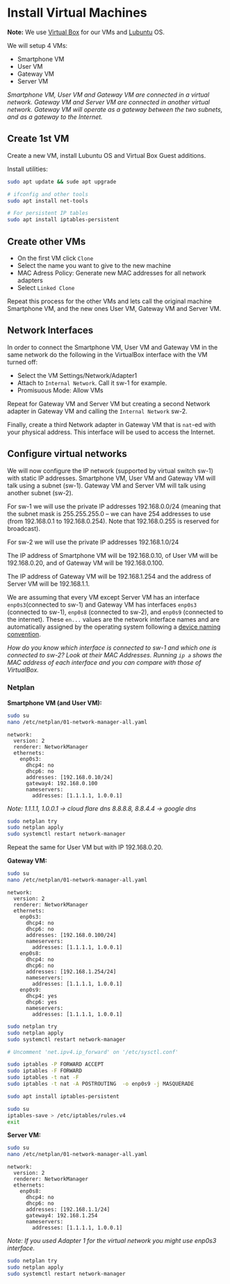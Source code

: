 # Install Virtual Machines

**Note:** We use [Virtual Box](https://www.virtualbox.org/wiki/Downloads) for our VMs and [Lubuntu](https://lubuntu.net/downloads/) OS.

We will setup 4 VMs:

- Smartphone VM
- User VM
- Gateway VM
- Server VM

*Smartphone VM, User VM and Gateway VM are connected in a virtual network.
Gateway VM and Server VM are connected in another virtual network.
Gateway VM will operate as a gateway between the two subnets, and as a gateway to the Internet.*

## Create 1st VM

Create a new VM, install Lubuntu OS and Virtual Box Guest additions.

Install utilities:

```sh
sudo apt update && sude apt upgrade

# ifconfig and other tools
sudo apt install net-tools

# For persistent IP tables
sudo apt install iptables-persistent
```

## Create other VMs

- On the first VM click `Clone`
- Select the name you want to give to the new machine
- MAC Adress Policy: Generate new MAC addresses for all network adapters
- Select `Linked Clone`

Repeat this process for the other VMs and lets call the original machine Smartphone VM, and the new ones User VM, Gateway VM and Server VM.

## Network Interfaces

In order to connect the Smartphone VM, User VM and Gateway VM in the same network do the following in the VirtualBox interface with the VM turned off:

- Select the VM Settings/Network/Adapter1
- Attach to `Internal Network`. Call it sw-1 for example.
- Promisuous Mode: Allow VMs

Repeat for Gateway VM and Server VM but creating a second Network adapter in Gateway VM and calling the `Internal Network` sw-2.

Finally, create a third Network adapter in Gateway VM that is `nat`-ed with your physical address. 
This interface will be used to access the Internet.

## Configure virtual networks

We will now configure the IP network (supported by virtual switch sw-1) with static IP addresses. 
Smartphone VM, User VM and Gateway VM will talk using a subnet (sw-1). Gateway VM and Server VM will talk using another subnet (sw-2).

For sw-1 we will use the private IP addresses 192.168.0.0/24 (meaning that the subnet mask is 255.255.255.0 – we can have 254 addresses to use (from 192.168.0.1 to 192.168.0.254). Note that 192.168.0.255 is reserved for broadcast).

For sw-2 we will use the private IP addresses 192.168.1.0/24

The IP address of Smartphone VM will be 192.168.0.10, of User VM will be 192.168.0.20, and of Gateway VM will be 192.168.0.100.

The IP address of Gateway VM will be 192.168.1.254 and the address of Server VM will be 192.168.1.1. 

We are assuming that every VM except Server VM has an interface `enp0s3`(connected to sw-1) and Gateway VM has interfaces `enp0s3` (connected to sw-1), `enp0s8` (connected to sw-2), and `enp0s9` (connected to the internet). 
These `en...` values are the network interface names and are automatically assigned by the operating system following a [device naming convention](https://en.wikipedia.org/wiki/Consistent_Network_Device_Naming).

_How do you know which interface is connected to sw-1 and which one is connected to sw-2? 
Look at their MAC Addresses. 
Running `ip a` shows the MAC address of each interface and you can compare with those of VirtualBox._

### Netplan

**Smartphone VM (and User VM):**

```sh
sudo su
nano /etc/netplan/01-network-manager-all.yaml
```

```
network:
  version: 2
  renderer: NetworkManager
  ethernets:
    enp0s3:
      dhcp4: no
      dhcp6: no
      addresses: [192.168.0.10/24]
      gateway4: 192.168.0.100
      nameservers:
        addresses: [1.1.1.1, 1.0.0.1]
```

_Note:
1.1.1.1, 1.0.0.1 -> cloud flare dns
8.8.8.8, 8.8.4.4 -> google dns_

```sh
sudo netplan try
sudo netplan apply
sudo systemctl restart network-manager
```

Repeat the same for User VM but with IP 192.168.0.20.

**Gateway VM:**

```sh
sudo su
nano /etc/netplan/01-network-manager-all.yaml
```

```
network:
  version: 2
  renderer: NetworkManager
  ethernets:
    enp0s3:
      dhcp4: no
      dhcp6: no
      addresses: [192.168.0.100/24]
      nameservers:
        addresses: [1.1.1.1, 1.0.0.1]
    enp0s8:
      dhcp4: no
      dhcp6: no
      addresses: [192.168.1.254/24]
      nameservers:
        addresses: [1.1.1.1, 1.0.0.1]
    enp0s9:
      dhcp4: yes
      dhcp6: yes
      nameservers:
        addresses: [1.1.1.1, 1.0.0.1]
```

```sh
sudo netplan try
sudo netplan apply
sudo systemctl restart network-manager

# Uncomment 'net.ipv4.ip_forward' on '/etc/sysctl.conf'

sudo iptables -P FORWARD ACCEPT
sudo iptables -F FORWARD
sudo iptables -t nat -F
sudo iptables -t nat -A POSTROUTING  -o enp0s9 -j MASQUERADE

sudo apt install iptables-persistent

sudo su
iptables-save > /etc/iptables/rules.v4
exit
```

**Server VM:**

```sh
sudo su
nano /etc/netplan/01-network-manager-all.yaml
```

```
network:
  version: 2
  renderer: NetworkManager
  ethernets:
    enp0s8:
      dhcp4: no
      dhcp6: no
      addresses: [192.168.1.1/24]
      gateway4: 192.168.1.254
      nameservers:
        addresses: [1.1.1.1, 1.0.0.1]
```

_Note: If you used Adapter 1 for the virtual network you might use enp0s3 interface._

```sh
sudo netplan try
sudo netplan apply
sudo systemctl restart network-manager
```